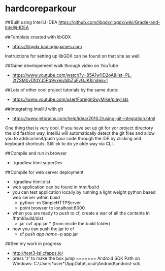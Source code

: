 # hardcoreparkour

##Built using IntelliJ IDEA
https://github.com/libgdx/libgdx/wiki/Gradle-and-Intellij-IDEA

##Template created with libGDX
- https://libgdx.badlogicgames.com

Instructions for setting up libGDX can be found on that site as well


##Game developement walk through video on YouTube
- https://www.youtube.com/watch?v=85A1w1iD2oA&list=PL-2t7SM0vDfdYJ5Pq9vxeivblbZuFvGJK&index=1

##Lots of other cool project tutorials by the same dude:
- https://www.youtube.com/user/ForeignGuyMike/playlists

##Integrating IntelliJ with git
- https://www.jetbrains.com/help/idea/2016.2/using-git-integration.html

One thing that is very cool. If you have set up git for yor project 
directory the old fashion way, IntelliJ will automatically detect the 
git files and allow you to add/commit/push your code through the IDE by
clicking and keyboard shortcuts. Still ok to do ye olde way via CLI.

##Compile and run in browser
- ./gradlew html:superDev

##Compile for web server deployment
- ./gradlew html:dist
- web application can be found in html/build
- you can test application locally by running a light weight python based web server within *build*
  - python -m SimpleHTTPServer
  - point browser to localhost:8000
- when you are ready to push to cf, create a war of all the contents in /html/build/dist
  - jar cvf app.jar * (from inside the build folder)
- now you can push the jar to cf
  - cf push *app name* -p app.jar

##See my work in progress
- http://test3-lsl.cfapps.io/
- press 'z' to make the box jump
=======
Android SDK Path on Windows: C:\Users\*user*\AppData\Local\Android\android-sdk

#

